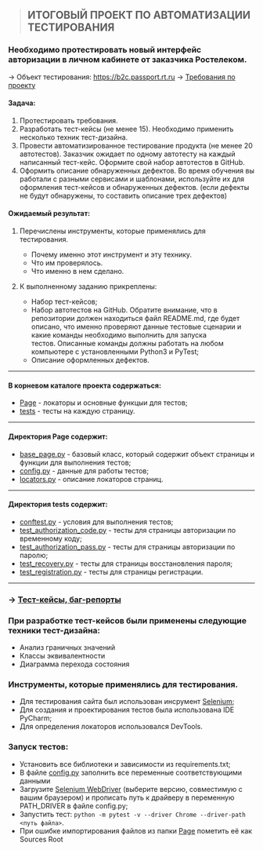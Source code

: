 >## ИТОГОВЫЙ ПРОЕКТ ПО АВТОМАТИЗАЦИИ ТЕСТИРОВАНИЯ

### Необходимо протестировать новый интерфейс авторизации в личном кабинете от заказчика Ростелеком.


→ Объект тестирования: https://b2c.passport.rt.ru
→ [Требования по проекту](https://docs.google.com/document/d/1x3H_JKRM_ZveuwLIaaAlnIphdvtaedmD/edit?usp=drive_link&ouid=107441435034914546033&rtpof=true&sd=true)


#### Задача:
  1. Протестировать требования.
  2. Разработать тест-кейсы (не менее 15). Необходимо применить несколько техник тест-дизайна.
  3. Провести автоматизированное тестирование продукта (не менее 20 автотестов). Заказчик ожидает по одному автотесту на каждый написанный тест-кейс. Оформите свой набор автотестов в GitHub.
  4. Оформить описание обнаруженных дефектов. Во время обучения вы работали с разными сервисами и шаблонами, используйте их для оформления тест-кейсов и обнаруженных дефектов. (если дефекты не будут обнаружены, то составить описание трех дефектов)



#### Ожидаемый результат:
  1. Перечислены инструменты, которые применялись для тестирования.
  
     * Почему именно этот инструмент и эту технику.
     * Что им проверялось.
     * Что именно в нем сделано.
     
  2. К выполненному заданию прикреплены:
  
     * Набор тест-кейсов;
     * Набор автотестов на GitHub. Обратите внимание, что в репозитории должен находиться файл README.md, где будет описано, что именно проверяют данные тестовые сценарии и какие команды необходимо выполнить для запуска   
       тестов. Описанные команды должны работать на любом компьютере с установленными Python3 и PyTest;
     * Описание оформленных дефектов.

***
#### В корневом каталоге проекта содержаться:
* [Page](https://github.com/DaniilLan/Rostelecom/tree/main/Page) - локаторы и основные функцыи для тестов;
* [tests](https://github.com/DaniilLan/Rostelecom/tree/main/test) - тесты на каждую страницу.
***
#### Директория Page содержит:
* [base_page.py](https://github.com/DaniilLan/Rostelecom/blob/main/Page/base_page.py) - базовый класс, который содержит объект страницы и функции для выполнения тестов;
* [config.py](https://github.com/DaniilLan/Rostelecom/blob/main/Page/config.py) - данные для работы тестов;
* [locators.py](https://github.com/DaniilLan/Rostelecom/blob/main/Page/locators.py) - описание локаторов страниц.
***
#### Директория tests содержит:
* [conftest.py](https://github.com/DaniilLan/Rostelecom/blob/main/test/conftest.py) -  условия для выполнения тестов;
* [test_authorization_code.py](https://github.com/DaniilLan/Rostelecom/blob/main/test/test_authorization_code.py) - тесты для страницы авторизации по временному коду;
* [test_authorization_pass.py](https://github.com/DaniilLan/Rostelecom/blob/main/test/test_authorization_pass.py) - тесты для страницы авторизации по паролю;
* [test_recovery.py](https://github.com/DaniilLan/Rostelecom/blob/main/test/test_recovery.py) - тесты для страницы восстановления пароля;
* [test_registration.py](https://github.com/DaniilLan/Rostelecom/blob/main/test/test_registration.py) - тесты для страницы регистрации.
***


### → [Тест-кейсы, баг-репорты](https://docs.google.com/spreadsheets/d/1h-1wUtpINn6I14Mhtua02kMSiNghaw_u39PlyeyAXOk/edit#gid=0)

### При разработке тест-кейсов были применены следующие техники тест-дизайна: 
 
* Анализ граничных значений
* Классы эквивалентности
* Диаграмма перехода состояния

### Инструменты, которые применялись для тестирования.

* Для тестирования сайта был использован 
инсрумент [Selenium](https://www.selenium.dev/);
* Для создания и проектирования тестов была использована IDE PyCharm;
* Для определения локаторов использовался DevTools.

### Запуск тестов:
* Установить все библиотеки и зависимости из requirements.txt;
* В файле [config.py](https://github.com/DaniilLan/Rostelecom/blob/main/Page/config.py) заполнить все переменные соответствующими данными
* Загрузите [Selenium WebDriver](https://chromedriver.chromium.org/downloads) (выберите версию, совместимую с вашим браузером) и прописать путь к драйверу в переменную PATH_DRIVER в файле config.py;
* Запустить тест: `python -m pytest -v --driver Chrome --driver-path <путь файла>`.
* При ошибке импортирования файлов из папки [Page](https://github.com/DaniilLan/Rostelecom/tree/main/Page) пометить её как Sources Root



